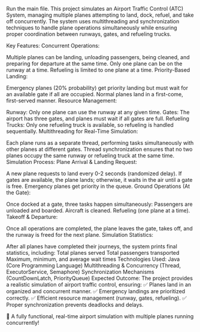 Run the main file. 
This project simulates an Airport Traffic Control (ATC) System, managing multiple planes attempting to land, dock, refuel, and take off concurrently. The system uses multithreading and synchronization techniques to handle plane operations simultaneously while ensuring proper coordination between runways, gates, and refueling trucks.

Key Features:
Concurrent Operations:

Multiple planes can be landing, unloading passengers, being cleaned, and preparing for departure at the same time.
Only one plane can be on the runway at a time.
Refueling is limited to one plane at a time.
Priority-Based Landing:

Emergency planes (20% probability) get priority landing but must wait for an available gate if all are occupied.
Normal planes land in a first-come, first-served manner.
Resource Management:

Runway: Only one plane can use the runway at any given time.
Gates: The airport has three gates, and planes must wait if all gates are full.
Refueling Trucks: Only one refueling truck is available, so refueling is handled sequentially.
Multithreading for Real-Time Simulation:

Each plane runs as a separate thread, performing tasks simultaneously with other planes at different gates.
Thread synchronization ensures that no two planes occupy the same runway or refueling truck at the same time.
Simulation Process:
Plane Arrival & Landing Request:

A new plane requests to land every 0-2 seconds (randomized delay).
If gates are available, the plane lands; otherwise, it waits in the air until a gate is free.
Emergency planes get priority in the queue.
Ground Operations (At the Gate):

Once docked at a gate, three tasks happen simultaneously:
Passengers are unloaded and boarded.
Aircraft is cleaned.
Refueling (one plane at a time).
Takeoff & Departure:

Once all operations are completed, the plane leaves the gate, takes off, and the runway is freed for the next plane.
Simulation Statistics:

After all planes have completed their journeys, the system prints final statistics, including:
Total planes served
Total passengers transported
Maximum, minimum, and average wait times
Technologies Used:
Java (Core Programming Language)
Multithreading & Concurrency (Thread, ExecutorService, Semaphore)
Synchronization Mechanisms (CountDownLatch, PriorityQueue)
Expected Outcome:
The project provides a realistic simulation of airport traffic control, ensuring:
✅ Planes land in an organized and concurrent manner.
✅ Emergency landings are prioritized correctly.
✅ Efficient resource management (runway, gates, refueling).
✅ Proper synchronization prevents deadlocks and delays.

🚀 A fully functional, real-time airport simulation with multiple planes running concurrently!
